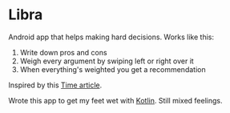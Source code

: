 Libra
=====

Android app that helps making hard decisions. Works like this:

1. Write down pros and cons
2. Weigh every argument by swiping left or right over it
3. When everything's weighted you get a recommendation

Inspired by this [Time article][time-article].

Wrote this app to get my feet wet with [Kotlin][kotlin].
Still mixed feelings.

[time-article]: http://time.com/3772262/billionaire-trick-for-decisions/
[kotlin]: http://kotlinlang.org/
